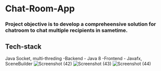 # Chat-Room-App
### Project objective is to develop a compreheensive solution for chatroom to chat multiple recipients in sametime.
## Tech-stack
Java Socket, multi-threding
-Backend - Java 8
-Frontend - Javafx, SceneBuilder
![Screenshot (42)](https://user-images.githubusercontent.com/94869781/190322968-df2960e2-caa7-43cf-ad98-1a547b3252ed.png)
![Screenshot (43)](https://user-images.githubusercontent.com/94869781/190322987-3d435f0f-75ce-4244-99c1-dc8b794aadac.png)
![Screenshot (44)](https://user-images.githubusercontent.com/94869781/190322999-7574fd26-a57b-411e-b189-98d7e7e26677.png)


